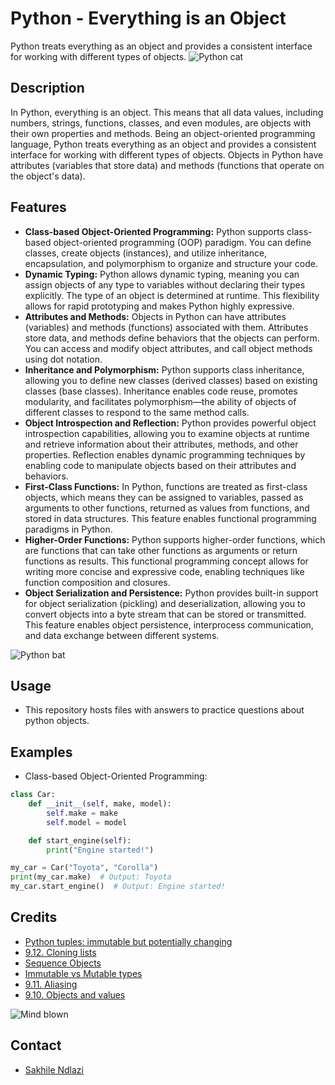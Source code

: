 # Python - Everything is an Object
Python treats everything as an object and provides a consistent interface for working with different types of objects.
![Python cat](https://s3.amazonaws.com/intranet-projects-files/holbertonschool-higher-level_programming+/252/r_208403_QPSN8.jpg)

## Description
In Python, everything is an object. This means that all data values, including numbers, strings, functions, classes, and even modules, are objects with their own properties and methods. Being an object-oriented programming language, Python treats everything as an object and provides a consistent interface for working with different types of objects. Objects in Python have attributes (variables that store data) and methods (functions that operate on the object's data).

## Features
 * **Class-based Object-Oriented Programming:** Python supports class-based object-oriented programming (OOP) paradigm. You can define classes, create objects (instances), and utilize inheritance, encapsulation, and polymorphism to organize and structure your code.
 * **Dynamic Typing:** Python allows dynamic typing, meaning you can assign objects of any type to variables without declaring their types explicitly. The type of an object is determined at runtime. This flexibility allows for rapid prototyping and makes Python highly expressive.
 * **Attributes and Methods:** Objects in Python can have attributes (variables) and methods (functions) associated with them. Attributes store data, and methods define behaviors that the objects can perform. You can access and modify object attributes, and call object methods using dot notation.
 * **Inheritance and Polymorphism:** Python supports class inheritance, allowing you to define new classes (derived classes) based on existing classes (base classes). Inheritance enables code reuse, promotes modularity, and facilitates polymorphism—the ability of objects of different classes to respond to the same method calls.
 * **Object Introspection and Reflection:** Python provides powerful object introspection capabilities, allowing you to examine objects at runtime and retrieve information about their attributes, methods, and other properties. Reflection enables dynamic programming techniques by enabling code to manipulate objects based on their attributes and behaviors.
 * **First-Class Functions:** In Python, functions are treated as first-class objects, which means they can be assigned to variables, passed as arguments to other functions, returned as values from functions, and stored in data structures. This feature enables functional programming paradigms in Python.
 * **Higher-Order Functions:** Python supports higher-order functions, which are functions that can take other functions as arguments or return functions as results. This functional programming concept allows for writing more concise and expressive code, enabling techniques like function composition and closures.
 * **Object Serialization and Persistence:** Python provides built-in support for object serialization (pickling) and deserialization, allowing you to convert objects into a byte stream that can be stored or transmitted. This feature enables object persistence, interprocess communication, and data exchange between different systems.

![Python bat](https://media.giphy.com/media/wAjfQ9MLUfFjq/giphy.gif)

## Usage
 * This repository hosts files with answers to practice questions about python objects.

## Examples
 * Class-based Object-Oriented Programming: 
```python
class Car:
    def __init__(self, make, model):
        self.make = make
        self.model = model

    def start_engine(self):
        print("Engine started!")

my_car = Car("Toyota", "Corolla")
print(my_car.make)  # Output: Toyota
my_car.start_engine()  # Output: Engine started!
```

## Credits
 * [Python tuples: immutable but potentially changing](http://radar.oreilly.com/2014/10/python-tuples-immutable-but-potentially-changing.html)
 * [9.12. Cloning lists](https://www.openbookproject.net/thinkcs/python/english2e/ch09.html#cloning-lists)
 * [Sequence Objects](https://composingprograms.com/pages/24-mutable-data.html#sequence-objects)
 * [Immutable vs Mutable types](https://stackoverflow.com/questions/8056130/immutable-vs-mutable-types)
 * [9.11. Aliasing](https://www.openbookproject.net/thinkcs/python/english2e/ch09.html#aliasing)
 * [9.10. Objects and values](https://www.openbookproject.net/thinkcs/python/english2e/ch09.html#objects-and-values)

![Mind blown](https://s3.amazonaws.com/alx-intranet.hbtn.io/uploads/medias/2020/9/70f9ea0e969dfcc407a7427aba4786d87a920494.gif?X-Amz-Algorithm=AWS4-HMAC-SHA256&X-Amz-Credential=AKIARDDGGGOUSBVO6H7D%2F20230705%2Fus-east-1%2Fs3%2Faws4_request&X-Amz-Date=20230705T203508Z&X-Amz-Expires=86400&X-Amz-SignedHeaders=host&X-Amz-Signature=e5e1cf1b4dd80be411f4d6497cb651c17c9bed0cd8bd8a30dee356f745a8bbed)

## Contact
 * [Sakhile Ndlazi](https://www.twitter.com/sakhilelindah)
